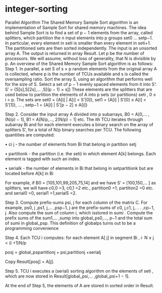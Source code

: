 # integer-sorting
Parallel Algorithm
The Shared Memory Sample Sort algorithm is an implementation of Sample Sort for shared memory machines.
The idea behind Sample Sort is to find a set of p − 1 elements from the array, called splitters, which
partition the n input elements into p groups set0 ... setp−1. In particular, every element in seti
is smaller than
every element in seti+1. The partitioned sets are then sorted independently.
The input is an unsorted array A. The output is returned in array Result. Let p be the number of processors.
We will assume, without loss of generality, that N is divisible by p. An overview of the Shared Memory
Sample Sort algorithm is as follows:
Step 1. In parallel, a set S of s × p random elements from the original array A is collected, where p is the
number of TCUs available and s is called the oversampling ratio. Sort the array S, using an algorithm
that performs well for the size of S. Select a set of p − 1 evenly spaced elements from it into
S’: S’ = {S[s],S[2s],... ,S[(p − 1) × s]}
These elements are the splitters that are used below to partition the elements of A into p sets (or
partitions) seti
, 0 ≤ i < p. The sets are set0 = {A[i] | A[i] < S’[0]}, set1 = {A[i] | S’[0] ≤ A[i] < S’[1]},
... , setp−1 = {A[i] | S’[p − 2] ≤ A[i]}

Step 2. Consider the input array A divided into p subarrays,
B0 = A[0,... ,(N/p) − 1], B1 = A[N/p,..., 2(N/p) − 1] etc. The ith TCU iterates through subarray
Bi and for each element executes a binary search on the array of splitters S’, for a total of N/p binary
searches per TCU. The following quantities are computed:

• ci j - the number of elements from Bi that belong in partition setj

• partitionk - the partition (i.e. the seti) in which element A[k] belongs. Each element is tagged
with such an index.

• serialk - the number of elements in Bi
that belong in setpartitionk but are located before A[k] in Bi

For example, if B0 = [105,101,99,205,75,14] and we have S’ = [100,150,... ] as splitters, we will
have c0,0 =3, c0,1 =2 etc., partition0 =1, partition2 =0 etc. and serial0 =0, serial1 =1,serial5 =2.

Step 3. Compute prefix-sums psi, j for each column of the matrix C. For example, ps0, j
,ps1, j,... ,psp−1, j are the prefix-sums of c0, j,c1, j,. . . ,cp−1, j.
Also compute the sum of column i, which isstored in sumi
. Compute the prefix sums of the sum1,... ,sump
into global_ps0,..., p−1 and the total sum of sumi
in global_psp. This definition of globalps turns out
to be a programming convenience

Step 4. Each TCU i computes: for each element A[ j] in segment Bi
, i· N ≤ j < (i +1)N/p

posj = global_pspartitionj + psi,partitionj +serialj

Copy Result[posj] = A[j].

Step 5. TCU i executes a (serial) sorting algorithm on the elements of seti
, which are now stored in
Result[global_psi,... ,global_psi+1 − 1].

At the end of Step 5, the elements of A are stored in sorted order in Result.
